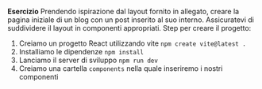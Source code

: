 **Esercizio**
Prendendo ispirazione dal layout fornito in allegato, creare la pagina iniziale di un blog con un post inserito al suo interno. Assicuratevi di suddividere il layout in componenti appropriati.
Step per creare il progetto:
1. Creiamo un progetto React utilizzando vite `npm create vite@latest .`
2. Installiamo le dipendenze `npm install`
3. Lanciamo il server di sviluppo `npm run dev`
4. Creiamo una cartella `components` nella quale inseriremo i nostri componenti